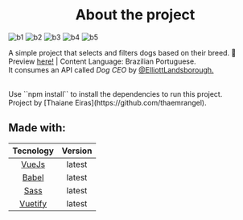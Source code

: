 <h1 align="center"> About the project </h1>
 
![b1](https://img.shields.io/tokei/lines/github/thaemrangel/Dog-Spotting)
![b2](https://img.shields.io/github/stars/thaemrangel/Dog-Spotting) 
![b3](https://img.shields.io/github/issues/thaemrangel/Dog-Spotting)
![b4](https://img.shields.io/github/forks/thaemrangel/Dog-Spotting)
![b5](https://img.shields.io/github/license/thaemrangel/Dog-Spotting)
 

A simple project that selects and filters dogs based on their breed. 🐾
<br>
Preview [here!](https://inspiring-varahamihira-2d2454.netlify.app/) | Content Language: Brazilian Portuguese. 
<br>
It consumes an API called *Dog CEO* by [@ElliottLandsborough.](https://github.com/ElliottLandsborough/dog-ceo-api)

<br>
 Use ``npm install`` to install the dependencies to run this project.
<br>
 Project by [Thaiane Eiras](https://github.com/thaemrangel).

 ## Made with: 

| Tecnology  | Version |
|:-:|:-:|
| [VueJs](https://vuejs.org/)  | latest | 
| [Babel](https://babeljs.io/)  | latest | 
| [Sass](https://sass-lang.com/)  | latest | 
| [Vuetify](https://vuetifyjs.com/en/)  | latest | 